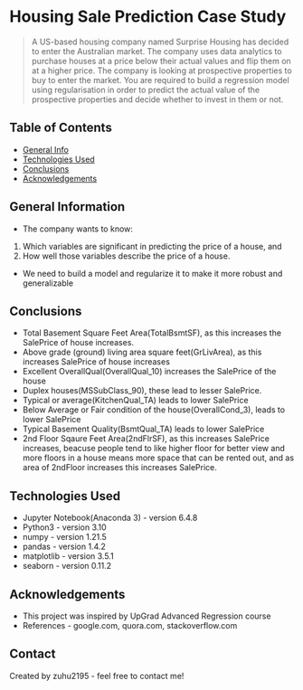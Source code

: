 # Housing Sale Prediction Case Study
> A US-based housing company named Surprise Housing has decided to enter the Australian market. The company uses data analytics to purchase houses at a price below their actual values and flip them on at a higher price. The company is looking at prospective properties to buy to enter the market. You are required to build a regression model using regularisation in order to predict the actual value of the prospective properties and decide whether to invest in them or not.


## Table of Contents
* [General Info](#general-information)
* [Technologies Used](#technologies-used)
* [Conclusions](#conclusions)
* [Acknowledgements](#acknowledgements)

<!-- You can include any other section that is pertinent to your problem -->

## General Information
- The company wants to know:
1. Which variables are significant in predicting the price of a house, and
2. How well those variables describe the price of a house.
- We need to build a model and regularize it to make it more robust and generalizable

<!-- You don't have to answer all the questions - just the ones relevant to your project. -->

## Conclusions
- Total Basement Square Feet Area(TotalBsmtSF), as this increases the SalePrice of house increases.
- Above grade (ground) living area square feet(GrLivArea), as this increases SalePrice of house increases
- Excellent OverallQual(OverallQual_10) increases the SalePrice of the house
- Duplex houses(MSSubClass_90), these lead to lesser SalePrice.
- Typical or average(KitchenQual_TA) leads to lower SalePrice
- Below Average or Fair condition of the house(OverallCond_3), leads to lower SalePrice
- Typical Basement Quality(BsmtQual_TA) leads to lower SalePrice
- 2nd Floor Sqaure Feet Area(2ndFlrSF), as this increases SalePrice increases, beacuse people tend to like higher floor for better view and more floors in a house means more space that can be rented out, and as area of 2ndFloor increases this increases SalePrice.

<!-- You don't have to answer all the questions - just the ones relevant to your project. -->


## Technologies Used
- Jupyter Notebook(Anaconda 3) - version 6.4.8
- Python3 - version 3.10
- numpy - version 1.21.5
- pandas - version 1.4.2
- matplotlib - version 3.5.1
- seaborn - version 0.11.2

<!-- As the libraries versions keep on changing, it is recommended to mention the version of library used in this project -->

## Acknowledgements
- This project was inspired by UpGrad Advanced Regression course
- References - google.com, quora.com, stackoverflow.com


## Contact
Created by zuhu2195 - feel free to contact me!


<!-- Optional -->
<!-- ## License -->
<!-- This project is open source and available under the [... License](). -->

<!-- You don't have to include all sections - just the one's relevant to your project -->

